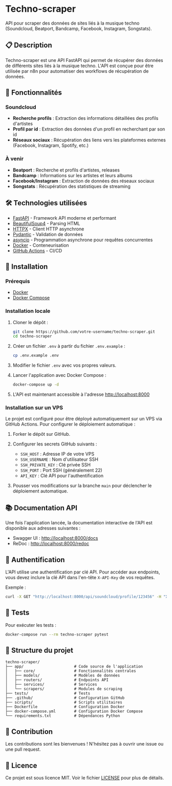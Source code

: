 # Techno-scraper

API pour scraper des données de sites liés à la musique techno (Soundcloud, Beatport, Bandcamp, Facebook, Instagram, Songstats).

## 📋 Description

Techno-scraper est une API FastAPI qui permet de récupérer des données de différents sites liés à la musique techno. L'API est conçue pour être utilisée par n8n pour automatiser des workflows de récupération de données.

## 🚀 Fonctionnalités

### Soundcloud
- **Recherche profils** : Extraction des informations détaillées des profils d'artistes
- **Profil par id** : Extraction des données d'un profil en recherchant par son id
- **Réseaux sociaux** : Récupération des liens vers les plateformes externes (Facebook, Instagram, Spotify, etc.)

### À venir
- **Beatport** : Recherche et profils d'artistes, releases
- **Bandcamp** : Informations sur les artistes et leurs albums
- **Facebook/Instagram** : Extraction de données des réseaux sociaux
- **Songstats** : Récupération des statistiques de streaming

## 🛠️ Technologies utilisées

-   [FastAPI](https://fastapi.tiangolo.com/) - Framework API moderne et performant
-   [BeautifulSoup4](https://www.crummy.com/software/BeautifulSoup/) - Parsing HTML
-   [HTTPX](https://www.python-httpx.org/) - Client HTTP asynchrone
-   [Pydantic](https://pydantic-docs.helpmanual.io/) - Validation de données
-   [asyncio](https://docs.python.org/3/library/asyncio.html) - Programmation asynchrone pour requêtes concurrentes
-   [Docker](https://www.docker.com/) - Conteneurisation
-   [GitHub Actions](https://github.com/features/actions) - CI/CD

## 🔧 Installation

### Prérequis

-   [Docker](https://www.docker.com/get-started)
-   [Docker Compose](https://docs.docker.com/compose/install/)

### Installation locale

1. Cloner le dépôt :

    ```bash
    git clone https://github.com/votre-username/techno-scraper.git
    cd techno-scraper
    ```

2. Créer un fichier `.env` à partir du fichier `.env.example` :

    ```bash
    cp .env.example .env
    ```

3. Modifier le fichier `.env` avec vos propres valeurs.

4. Lancer l'application avec Docker Compose :

    ```bash
    docker-compose up -d
    ```

5. L'API est maintenant accessible à l'adresse [http://localhost:8000](http://localhost:8000)

### Installation sur un VPS

Le projet est configuré pour être déployé automatiquement sur un VPS via GitHub Actions. Pour configurer le déploiement automatique :

1. Forker le dépôt sur GitHub.

2. Configurer les secrets GitHub suivants :

    - `SSH_HOST` : Adresse IP de votre VPS
    - `SSH_USERNAME` : Nom d'utilisateur SSH
    - `SSH_PRIVATE_KEY` : Clé privée SSH
    - `SSH_PORT` : Port SSH (généralement 22)
    - `API_KEY` : Clé API pour l'authentification

3. Pousser vos modifications sur la branche `main` pour déclencher le déploiement automatique.

## 📚 Documentation API

Une fois l'application lancée, la documentation interactive de l'API est disponible aux adresses suivantes :

-   Swagger UI : [http://localhost:8000/docs](http://localhost:8000/docs)
-   ReDoc : [http://localhost:8000/redoc](http://localhost:8000/redoc)

## 🔐 Authentification

L'API utilise une authentification par clé API. Pour accéder aux endpoints, vous devez inclure la clé API dans l'en-tête `X-API-Key` de vos requêtes.

Exemple :

```bash
curl -X GET "http://localhost:8000/api/soundcloud/profile/123456" -H "X-API-Key: your-api-key-here"
```

## 🧪 Tests

Pour exécuter les tests :

```bash
docker-compose run --rm techno-scraper pytest
```

## 📁 Structure du projet

```
techno-scraper/
├── app/                      # Code source de l'application
│   ├── core/                 # Fonctionnalités centrales
│   ├── models/               # Modèles de données
│   ├── routers/              # Endpoints API
│   ├── services/             # Services
│   └── scrapers/             # Modules de scraping
├── tests/                    # Tests
├── .github/                  # Configuration GitHub
├── scripts/                  # Scripts utilitaires
├── Dockerfile                # Configuration Docker
├── docker-compose.yml        # Configuration Docker Compose
└── requirements.txt          # Dépendances Python
```

## 🤝 Contribution

Les contributions sont les bienvenues ! N'hésitez pas à ouvrir une issue ou une pull request.

## 📄 Licence

Ce projet est sous licence MIT. Voir le fichier [LICENSE](LICENSE) pour plus de détails.
